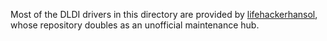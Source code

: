 Most of the DLDI drivers in this directory are provided by [lifehackerhansol](https://github.com/lifehackerhansol/DLDI),
whose repository doubles as an unofficial maintenance hub.
